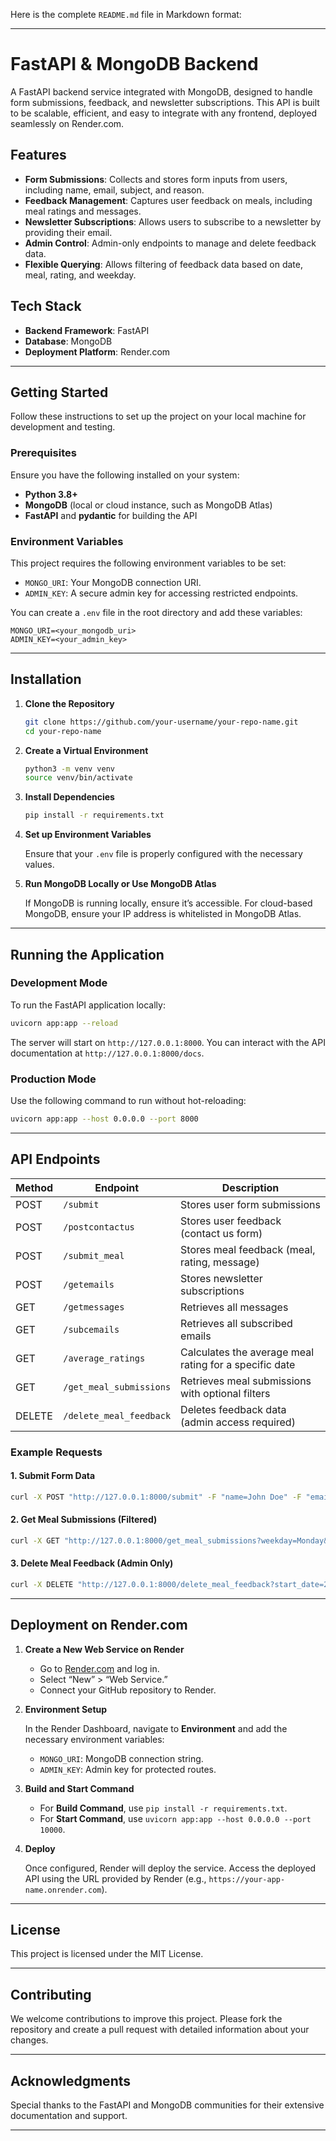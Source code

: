 Here is the complete `README.md` file in Markdown format:

---

# FastAPI & MongoDB Backend

A FastAPI backend service integrated with MongoDB, designed to handle form submissions, feedback, and newsletter subscriptions. This API is built to be scalable, efficient, and easy to integrate with any frontend, deployed seamlessly on Render.com.

## Features

- **Form Submissions**: Collects and stores form inputs from users, including name, email, subject, and reason.
- **Feedback Management**: Captures user feedback on meals, including meal ratings and messages.
- **Newsletter Subscriptions**: Allows users to subscribe to a newsletter by providing their email.
- **Admin Control**: Admin-only endpoints to manage and delete feedback data.
- **Flexible Querying**: Allows filtering of feedback data based on date, meal, rating, and weekday.

## Tech Stack

- **Backend Framework**: FastAPI
- **Database**: MongoDB
- **Deployment Platform**: Render.com

---

## Getting Started

Follow these instructions to set up the project on your local machine for development and testing.

### Prerequisites

Ensure you have the following installed on your system:

- **Python 3.8+**
- **MongoDB** (local or cloud instance, such as MongoDB Atlas)
- **FastAPI** and **pydantic** for building the API

### Environment Variables

This project requires the following environment variables to be set:

- `MONGO_URI`: Your MongoDB connection URI.
- `ADMIN_KEY`: A secure admin key for accessing restricted endpoints.

You can create a `.env` file in the root directory and add these variables:

```plaintext
MONGO_URI=<your_mongodb_uri>
ADMIN_KEY=<your_admin_key>
```

---

## Installation

1. **Clone the Repository**

   ```bash
   git clone https://github.com/your-username/your-repo-name.git
   cd your-repo-name
   ```

2. **Create a Virtual Environment**

   ```bash
   python3 -m venv venv
   source venv/bin/activate
   ```

3. **Install Dependencies**

   ```bash
   pip install -r requirements.txt
   ```

4. **Set up Environment Variables**

   Ensure that your `.env` file is properly configured with the necessary values.

5. **Run MongoDB Locally or Use MongoDB Atlas**

   If MongoDB is running locally, ensure it’s accessible. For cloud-based MongoDB, ensure your IP address is whitelisted in MongoDB Atlas.

---

## Running the Application

### Development Mode

To run the FastAPI application locally:

```bash
uvicorn app:app --reload
```

The server will start on `http://127.0.0.1:8000`. You can interact with the API documentation at `http://127.0.0.1:8000/docs`.

### Production Mode

Use the following command to run without hot-reloading:

```bash
uvicorn app:app --host 0.0.0.0 --port 8000
```

---

## API Endpoints

| Method | Endpoint                 | Description                                             |
| ------ | ------------------------- | ------------------------------------------------------- |
| POST   | `/submit`                 | Stores user form submissions                            |
| POST   | `/postcontactus`          | Stores user feedback (contact us form)                  |
| POST   | `/submit_meal`            | Stores meal feedback (meal, rating, message)            |
| POST   | `/getemails`              | Stores newsletter subscriptions                         |
| GET    | `/getmessages`            | Retrieves all messages                                  |
| GET    | `/subcemails`             | Retrieves all subscribed emails                         |
| GET    | `/average_ratings`        | Calculates the average meal rating for a specific date  |
| GET    | `/get_meal_submissions`   | Retrieves meal submissions with optional filters        |
| DELETE | `/delete_meal_feedback`   | Deletes feedback data (admin access required)           |

### Example Requests

#### 1. Submit Form Data

```bash
curl -X POST "http://127.0.0.1:8000/submit" -F "name=John Doe" -F "email=johndoe@example.com" -F "subject=Inquiry" -F "reason=Support"
```

#### 2. Get Meal Submissions (Filtered)

```bash
curl -X GET "http://127.0.0.1:8000/get_meal_submissions?weekday=Monday&meal=lunch"
```

#### 3. Delete Meal Feedback (Admin Only)

```bash
curl -X DELETE "http://127.0.0.1:8000/delete_meal_feedback?start_date=2024-10-01&end_date=2024-10-10" -H "Authorization: Bearer <ADMIN_KEY>"
```

---

## Deployment on Render.com

1. **Create a New Web Service on Render**

   - Go to [Render.com](https://render.com/) and log in.
   - Select “New” > “Web Service.”
   - Connect your GitHub repository to Render.

2. **Environment Setup**

   In the Render Dashboard, navigate to **Environment** and add the necessary environment variables:

   - `MONGO_URI`: MongoDB connection string.
   - `ADMIN_KEY`: Admin key for protected routes.

3. **Build and Start Command**

   - For **Build Command**, use `pip install -r requirements.txt`.
   - For **Start Command**, use `uvicorn app:app --host 0.0.0.0 --port 10000`.

4. **Deploy**

   Once configured, Render will deploy the service. Access the deployed API using the URL provided by Render (e.g., `https://your-app-name.onrender.com`).

---

## License

This project is licensed under the MIT License.

---

## Contributing

We welcome contributions to improve this project. Please fork the repository and create a pull request with detailed information about your changes.

---

## Acknowledgments

Special thanks to the FastAPI and MongoDB communities for their extensive documentation and support.

---
